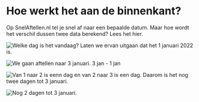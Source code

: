 <script context="module" lang="ts">
	export const prerender = true;
</script>

<script lang="ts">
	import Meta from "$lib/meta.svelte";
</script>

<Meta title="Hoe werkt SnelAftellen.nl aan de binnenkant?" description="Op SnelAftellen.nl tel je snel af naar een bepaalde datum. Maar hoe wordt het verschil dussen twee data berekend? Lees het hier." />

# Hoe werkt het aan de binnenkant?

Op SnelAftellen.nl tel je snel af naar een bepaalde datum. Maar hoe wordt het
verschil dussen twee data berekend? Lees het hier.

![Welke dag is het vandaag? Laten we ervan uitgaan dat het 1 januari 2022 is.](/img/hoe/stap-1.png)

![We gaan aftellen naar 3 januari. 3 jan - 1 jan](/img/hoe/stap-2.png)

![Van 1 naar 2 is eenn dag en van 2 naar 3 is een dag. Daarom is het nog twee dagen tot 3 januari.](/img/hoe/stap-3.png)

![Nog 2 dagen tot 3 januari.](/img/hoe/stap-4.png)
